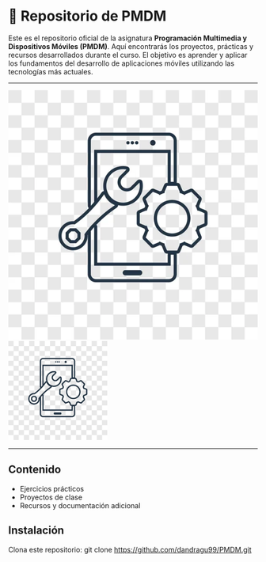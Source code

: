 # 📱 Repositorio de PMDM

Este es el repositorio oficial de la asignatura **Programación Multimedia y Dispositivos Móviles (PMDM)**. Aquí encontrarás los proyectos, prácticas y recursos desarrollados durante el curso. El objetivo es aprender y aplicar los fundamentos del desarrollo de aplicaciones móviles utilizando las tecnologías más actuales.

---

![Mockup de teléfono móvil](images/telefono.jpg)
<img src="images/telefono.jpg" width="200"/>


---

## Contenido

- Ejercicios prácticos
- Proyectos de clase
- Recursos y documentación adicional

## Instalación

Clona este repositorio:
git clone https://github.com/dandragu99/PMDM.git
